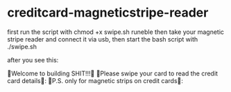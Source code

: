 # creditcard-magneticstripe-reader

first run the script with chmod +x swipe.sh runeble
then take your magnetic stripe reader and connect it via usb,
then start the bash script with ./swipe.sh
 
 after you see this: 
 
 🤪Welcome to building SHIT!!!🤪
 🤑Please swipe your card to read the credit card details🤑:
 🫠P.S. only for magnetic strips on credit cards🫠:
